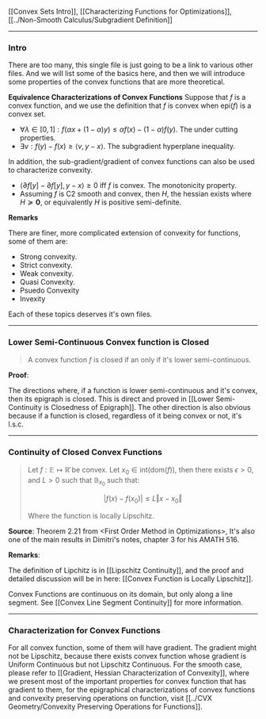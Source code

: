 [[Convex Sets Intro]],
[[Characterizing Functions for Optimizations]],
[[../Non-Smooth Calculus/Subgradient Definition]]

---
### **Intro**

There are too many, this single file is just going to be a link to various other files. And we will list some of the basics here, and then we will introduce some properties of the convex functions that are more theoretical.

**Equivalence Characterizations of Convex Functions**
Suppose that $f$ is a convex function, and we use the definition that $f$ is convex when $\text{epi}(f)$ is a convex set. 
* $\forall \lambda \in [0, 1]: f(\alpha x + (1 - \alpha)y) \le \alpha f(x) - (1 - \alpha)f(y)$. The under cutting properties. 
* $\exists v: f(y) - f(x) \ge \langle v, y - x\rangle$. The subgradient hyperplane inequality. 

In addition, the sub-gradient/gradient of convex functions can also be used to characterize convexity. 
* $\langle \partial f[y] - \partial f[y], y - x \rangle\ge 0$ iff $f$ is convex. The monotonicity property. 
* Assuming $f$ is C2 smooth and convex, then $H$, the hessian exists where $H\succeq \mathbf 0$, or equivalently $H$ is positive semi-definite. 

**Remarks**

There are finer, more complicated extension of convexity for functions, some of them are: 
* Strong convexity.
* Strict convexity.
* Weak convexity.
* Quasi Convexity.
* Psuedo Convexity 
* Invexity

Each of these topics deserves it's own files. 


---
### **Lower Semi-Continuous Convex function is Closed**

> A convex function $f$ is closed if an only if it's lower semi-continuous. 

**Proof**: 

The directions where, if a function is lower semi-continuous and it's convex, then its epigraph is closed. This is direct and proved in [[Lower Semi-Continuity is Closedness of Epigraph]]. The other direction is also obvious because if a function is closed, regardless of it being convex or not, it's l.s.c. 



---
### **Continuity of Closed Convex Functions**

> Let $f: \mathbb E \mapsto \mathbb{\bar R}$ be convex. Let $x_0 \in \text{int}(\text{dom}(f))$, then there exists $\epsilon > 0$, and $L > 0$ such that $\mathbb B_{x_0}$ such that: 
> 
>  $$
>	|f(x) - f(x_0)| \le L \Vert x - x_0\Vert
> $$
> 
> Where the function is locally Lipschitz. 

**Source**: Theorem 2.21 from \<First Order Method in Optimizations\>, It's also one of the main results in Dimitri's notes, chapter 3 for his AMATH 516. 


**Remarks**: 

The definition of Lipchitz is in [[Lipschitz Continuity]], and the proof and detailed discussion will be in here: [[Convex Function is Locally Lipschitz]]. 

Convex Functions are continuous on its domain, but only along a line segment. See [[Convex Line Segment Continuity]] for more information. 

---
### **Characterization for Convex Functions**

For all convex function, some of them will have gradient. The gradient might not be Lipschitz, because there exists convex function whose gradient is Uniform Continuous but not Lipschitz Continuous. For the smooth case, please refer to [[Gradient, Hessian Characterization of Convexity]], where we present most of the important properties for convex function that has gradient to them, for the epigraphical characterizations of convex functions and convexity preserving operations on function, visit [[../CVX Geometry/Convexity Preserving Operations for Functions]]. 

